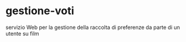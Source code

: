 # gestione-voti
servizio Web per la gestione della raccolta di preferenze da parte di un utente su film
